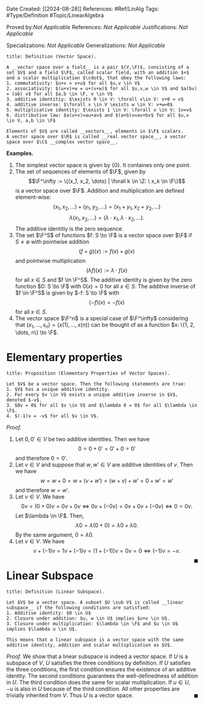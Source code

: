 <div class="topSpace"></div>

Date Created: [[2024-08-28]]
References: #Ref/LinAlg
Tags: #Type/Definition #Topic/LinearAlgebra

Proved by:<i>Not Applicable</i>
References: <i>Not Applicable</i>
Justifications: <i>Not Applicable</i>

Specializations: <i>Not Applicable</i>
Generalizations: <i>Not Applicable</i>

``` ad-Definition
title: Definition (Vector Space).

A __vector space over a field__ is a pair $(V,\F)$, consisting of a set $V$ and a field $\F$, called scalar field, with an addition $+$ and a scalar multiplication $\cdot$, that obey the following laws:
1. commutativity: $u+v = v+u$ for all $u,v \in V$
2. associativity: $(u+v)+w = u+(v+w)$ for all $u,v,w \in V$ and $a(bv) = (ab) v$ for all $a,b \in \F, v \in V$
3. additive identitiy: $\exists 0 \in V: \forall v\in V: v+0 = v$
4. additive inverse: $\forall v \in V \exists w \in V: v+w=0$
5. multiplicative identity: $\exists 1 \in V: \forall v \in V: 1v=v$
6. distributive law: $a(u+v)=au+av$ and $(a+b)v=av+bv$ for all $u,v \in V, a,b \in \F$

Elements of $V$ are called __vectors__, elements in $\F$ scalars.
A vector space over $\R$ is called __real vector space__, a vector space over $\C$ __complex vector space__.
```

**Examples.**
1. The simplest vector space is given by $\{0\}$. It containes only one point.
2. The set of sequences of elements of $\F$, given by $$\F^\infty := \{(x_1, x_2, \dots) | \forall k \in \Z: \ x_k \in \F\}$$ is a vector space over $\F$. Addition and multiplication are defined element-wise: $$(x_1, x_2, \dots) + (y_1, y_2, \dots)   = (x_1+y_1, x_2 + y_2, \dots)$$ $$\lambda (x_1, x_2, \dots) = (\lambda \cdot x_1, \lambda \cdot x_2, \dots).$$ The additive identitiy is the zero sequence.
3. The set $\F^S$ of functions $f: S \to \F$ is a vector space over $\F$ if $S \neq \emptyset$ with pointwise addition $$(f+g)(x) := f(x)+g(x)$$ and pointwise multiplication $$(\lambda f)(x):=\lambda \cdot f(x)$$ for all $x \in S$ and $f \in \F^S$. The additive identity is given by the zero function $0: S \to \F$ with $0(x) = 0$ for all $x \in S$. The additive inverse of $f \in \F^S$ is given by $-f: S \to \F$ with $$(-f)(x) = -f(x)$$ for all $x \in S$.
4. The vector space $\F^n$ is a special case of $\F^\infty$ considering that $(x_1, \dots, x_n) = (x(1), \dots, x(n))$ can be thought of as a function $x: \{1, 2, \dots, n\} \to \F$.

# Elementary properties

``` ad-Proposition
title: Proposition (Elementary Properties of Vector Spaces).

Let $V$ be a vector space. Then the following statements are true:
1. $V$ has a unique additive identity.
2. For every $v \in V$ exists a unique additive inverse in $V$, denoted $-v$.
3. $0v = 0$ for all $v \in V$ and $\lambda 0 = 0$ for all $\lambda \in \F$.
4. $(-1)v = -v$ for all $v \in V$.

```
<i>Proof.</i>
1. Let $0, 0' \in V$ be two additive identities. Then we have $$0 = 0 + 0' = 0' + 0 = 0'$$ and therefore $0 = 0'$.
2. Let $v \in V$ and suppose that $w, w' \in V$ are additive identities of $v$. Then we have $$w = w + 0 = w + (v+w') = (w +v) + w'  = 0 + w' = w'$$ and therefore $w = w'$.
3. Let $v \in V$. We have $$0v = (0+0)v = 0v + 0v \iff 0v + (-0v) = 0v + 0v + (-0v) \iff 0 = 0v.$$  Let $\lambda \in \F$. Then, $$\lambda 0 = \lambda (0+0) = \lambda 0 + \lambda 0.$$ By the same argument, $0 = \lambda 0$.
4. Let $v \in V$. We have $$v + (-1)v = 1v + (-1)v = (1+ (-1)) v = 0v = 0 \iff (-1)v = -v.$$
<span style="float:right;">$\blacksquare$</span>

# Linear Subspace

``` ad-Definition
title: Definition (Linear Subspace).

Let $V$ be a vector space. A subset $U \sub V$ is called __linear subspace__ if the following conditions are satisfied:
1. Additive identity: $0 \in U$
2. Closure under addition: $u, w \in U$ implies $u+v \in U$.
3. Closure under multiplication: $\lambda \in \F$ and $u \in U$ implies $\lambda u \in U$.

This means that a linear subspace is a vector space with the same additive identity, addition and scalar multiplication as $V$.
```

<i>Proof.</i>
We show that a linear subspace is indeed a vector space. If $U$ is a subspace of $V$, $U$ satisfies the three conditions by definition.
If $U$ satisfies the three conditions, the first condition ensures the existence of an additive identity. The second conditions guarantees the well-definedness of addition in $U$. The third condition does the same for scalar multiplication. If $u\in U$, $-u$ is also in $U$ because of the third condition. All other properties are trivially inherited from $V$. Thus $U$ is a vector space.
<span style="float:right;">$\blacksquare$</span>

